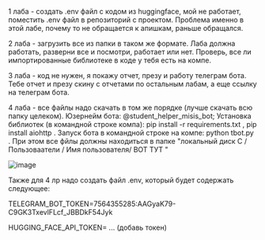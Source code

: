 1 лаба - создать .env файл с кодом из huggingface, мой не работает, поместить .env файл в репозиторий с проектом. Проблема именно в этой лабе, почему то не обращается к апишкам, раньше обращался. 

2 лаба - загрузить все из папки в таком же формате. Лаба должна работать, разверни все и посмотри, работает или нет. Проверь, все ли импортированные библиотеке в коде у тебя есть на компе.

3 лаба - код не нужен, я покажу отчет, презу и работу телеграм бота. Тебе отчет и презу скину с отчетами по остальным лабам, а еще ссылку на телеграм бота.

4 лаба - все файлы надо скачать в том же порядке (лучше скачать всю папку целеком). Юзернейм бота: @student_helper_misis_bot; Установка библиотек (в командной строке компа): pip install -r requirements.txt , pip install aiohttp . Запуск бота в командной строке на компе: python tbot.py . При этом все фйлы должны находиться в папке "локальный диск С / Пользоваатели / Имя пользователя/ ВОТ ТУТ "

![image](https://github.com/user-attachments/assets/e221bde5-c668-4aaf-9e89-2b7a0b74a33f)

Также для 4 лр надо создать файл .env, который будет содержать следующее:

TELEGRAM_BOT_TOKEN=7564355285:AAGyaK79-C9GK3TxevlFLcf_JBBDkF54Jyk

HUGGING_FACE_API_TOKEN= ...
(добавь токен)
